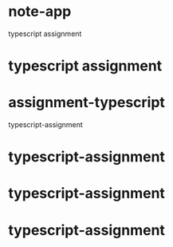 # note-app
typescript assignment
# typescript assignment
# assignment-typescript
typescript-assignment
# typescript-assignment
# typescript-assignment
# typescript-assignment
